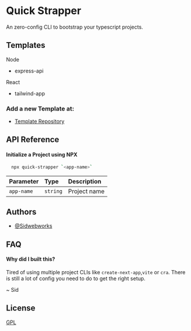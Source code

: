 
# Quick Strapper

An zero-config CLI to bootstrap your typescript projects.

## Templates
 Node
 - express-api

 React
 - tailwind-app

### Add a new Template at:

 - [Template Repository](https://github.com/sidwebworks/quick-strapper-templates)
## API Reference

#### Initialize a Project using NPX

```bash
  npx quick-strapper `<app-name>`
```

| Parameter | Type     | Description                |
| :-------- | :------- | :------------------------- |
| `app-name` | `string` |  Project name |


## Authors

- [@Sidwebworks](https://www.github.com/sidwebworks)

  
## FAQ

#### Why did I built this?

Tired of using multiple project CLIs like `create-next-app`,`vite` or `cra`. There is still a lot of config you need to do to get the right setup. 

~ Sid

  
## License

[GPL](https://choosealicense.com/licenses/gpl-3.0/)

  
